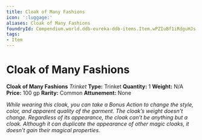 ```yaml
---
title: Cloak of Many Fashions
icon: ':luggage:'
aliases: Cloak of Many Fashions
foundryId: Compendium.world.ddb-eureka-ddb-items.Item.wPZIuBf1iRdguHJs
tags:
- Item
---
```


# Cloak of Many Fashions

**Cloak of Many Fashions**
_Trinket_
**Type:** Trinket
**Quantity:** 1
**Weight:** N/A
**Price:** 100 gp
**Rarity:** Common
**Attunement:** None

*While wearing this cloak, you can take a Bonus Action to change the style, color, and apparent quality of the garment. The cloak’s weight doesn’t change. Regardless of its appearance, the cloak can’t be anything but a cloak. Although it can duplicate the appearance of other magic cloaks, it doesn’t gain their magical properties.*